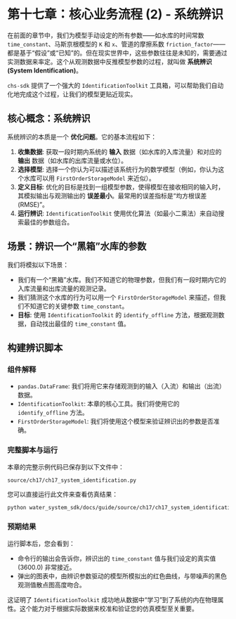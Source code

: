 # 第十七章：核心业务流程 (2) - 系统辨识

在前面的章节中，我们为模型手动设定的所有参数——如水库的时间常数 `time_constant`、马斯京根模型的 `K` 和 `x`、管道的摩擦系数 `friction_factor`——都是基于“假设”或“已知”的。但在现实世界中，这些参数往往是未知的，需要通过实测数据来率定。这个从观测数据中反推模型参数的过程，就叫做 **系统辨识 (System Identification)**。

`chs-sdk` 提供了一个强大的 `IdentificationToolkit` 工具箱，可以帮助我们自动化地完成这个过程，让我们的模型更贴近现实。

## 核心概念：系统辨识

系统辨识的本质是一个 **优化问题**。它的基本流程如下：
1.  **收集数据**: 获取一段时期内系统的 **输入** 数据（如水库的入库流量）和对应的 **输出** 数据（如水库的出库流量或水位）。
2.  **选择模型**: 选择一个你认为可以描述该系统行为的数学模型（例如，你认为这个水库可以用 `FirstOrderStorageModel` 来近似）。
3.  **定义目标**: 优化的目标是找到一组模型参数，使得模型在接收相同的输入时，其模拟输出与观测输出的 **误差最小**。最常用的误差指标是“均方根误差 (RMSE)”。
4.  **运行辨识**: `IdentificationToolkit` 使用优化算法（如最小二乘法）来自动搜索最佳的参数组合。

## 场景：辨识一个“黑箱”水库的参数

我们将模拟以下场景：
*   我们有一个“黑箱”水库。我们不知道它的物理参数，但我们有一段时期内它的入库流量和出库流量的观测记录。
*   我们猜测这个水库的行为可以用一个 `FirstOrderStorageModel` 来描述，但我们不知道它的关键参数 `time_constant`。
*   **目标**: 使用 `IdentificationToolkit` 的 `identify_offline` 方法，根据观测数据，自动找出最佳的 `time_constant` 值。

## 构建辨识脚本

### 组件解释

*   `pandas.DataFrame`: 我们将用它来存储观测到的输入（入流）和输出（出流）数据。
*   `IdentificationToolkit`: 本章的核心工具。我们将使用它的 `identify_offline` 方法。
*   `FirstOrderStorageModel`: 我们将使用这个模型来验证辨识出的参数是否准确。

### 完整脚本与运行

本章的完整示例代码已保存到以下文件中：

`source/ch17/ch17_system_identification.py`

您可以直接运行此文件来查看仿真结果：

```bash
python water_system_sdk/docs/guide/source/ch17/ch17_system_identification.py
```

### 预期结果

运行脚本后，您会看到：
*   命令行的输出会告诉你，辨识出的 `time_constant` 值与我们设定的真实值 (3600.0) 非常接近。
*   弹出的图表中，由辨识参数驱动的模型所模拟出的红色曲线，与带噪声的黑色观测值散点图高度吻合。

这证明了 `IdentificationToolkit` 成功地从数据中“学习”到了系统的内在物理属性。这个能力对于根据实际数据来校准和验证您的仿真模型至关重要。
